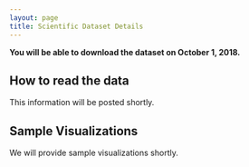 ```yaml
---
layout: page
title: Scientific Dataset Details
---
```


**You will be able to download the dataset on October 1, 2018.**

<!-- Click here to download the dataset as a 293MB compressed ZIP file. If you have any issues accessing the -->
<!-- dataset using that link, you can try this alternative link or email alex.razoumov@westgrid.ca for -->
<!-- assistance. -->

<!-- The dataset is taken from a simulation of the air flow around multiple counter-rotating vertical-axis -->
<!-- wind turbines. It represents a single-time snapshot and contains the following five scalar variables on a -->
<!-- 3D unstructured mesh: -->

<!-- * pressure p relative to the reference pressure for normal conditions (can be positive or negative), -->
<!-- * Q-criterion for vorticity q, -->
<!-- * three Cartesian velocity components u, v, w. -->

<!-- The original data produced by the simulation code was stored in Tecplot file format with explicit x,y,z -->
<!-- coordinates for each of 5,307,199 mesh points and a list of 8 vertices for each of 16,679,253 cells. To -->
<!-- compress the dataset and speed up I/O, we converted the data into a VTK file format, with the vertex -->
<!-- coordinates and connections defining the cells encoded in the mesh itself. If for some reason you want -->
<!-- data in the original Tecplot format, please let us know. -->

<!-- The main VTK file air.vtu stores field data (the five scalar variables) on a volumetric unstructured -->
<!-- grid, whereas 10 smaller files blade{21,22,23,24,25,26,43,44,45,46}.vtp contain the field data on -->
<!-- polygonal surface meshes defining the turbine blades. -->

<!-- The main challenge in visualizing this dataset is dealing with the range of scales from the entire -->
<!-- simulation volume to small-scale turbulence near the blades. -->

## How to read the data

This information will be posted shortly.

<!-- Both ParaView and VisIt can open standard VTK unstructured grid and polygonal data files. These files can -->
<!-- also be read in Python and C++ using the VTK library (http://www.vtk.org). Note that the volumetric file -->
<!-- air.vtu contains over 16 million cells so it might take some time to read it, depending on your -->
<!-- computer's speed. -->

<!-- As a result, rendering might also take some time, and can be automated with scripting, so that you could -->
<!-- leave a script running for a few hours and come back to let's say several hundred frames of a movie, or -->
<!-- it could be run in parallel on a cluster. -->

<!-- We hosted a kickoff webinar on Sep-27 that gave a walk-through of the dataset. Click here to view the -->
<!-- archive recording (to get right to the dataset tour, skip ahead to 4:04 in the video). -->

## Sample Visualizations

We will provide sample visualizations shortly.

<!-- To give you an idea of the type of data in these files and to help you with actual visualizations, we -->
<!-- provide two sample visualizations, one done with ParaView and the other one with VisIt. Both workflows -->
<!-- demonstrate loading of all 11 VTK files. -->

<!-- The ParaView state file bladesWithLines.pvsm stores the pipeline to visualize the blades (coloured by the -->
<!-- pressure on their surfaces) and the airflow around them with uniform-colour streamlines. You can point -->
<!-- ParaView to this state file with File - Load State..., or start ParaView from the command line with -->
<!-- "paraview --state=bladesWithLines.pvsm". The resulting image bladesWithLines.png is shown below. -->

<!-- /files/webfm/Communications/bladesWithLines.png -->

<!-- The VisIt Python script positiveNegativePressure.py renders semi-transparent isosurfaces of positive -->
<!-- (blue) and negative (turquoise) pressure around the blades. You can run this script in VisIt either from -->
<!-- Controls - Launch CLI... or from Controls - Command..., or from the command line with "visit -nowin -cli -->
<!-- -s positiveNegativePressure.py". The resulting image positiveNegativePressure0000.png is shown below. -->

<!-- /files/webfm/Communications/positiveNegativePressure0000.png -->

<!-- We are looking for innovative visualizations of this dataset. For example, one could enhance these -->
<!-- renderings by drawing streamlines around the isosurfaces and producing some animations such as spinning -->
<!-- the visualization around the vertical axis or gradually turning on/off various visualization -->
<!-- elements. Speaking more generally, a nice animation would help us explore the spatial range and values of -->
<!-- multiple variables and show how various elements of the simulation are tied together. -->
